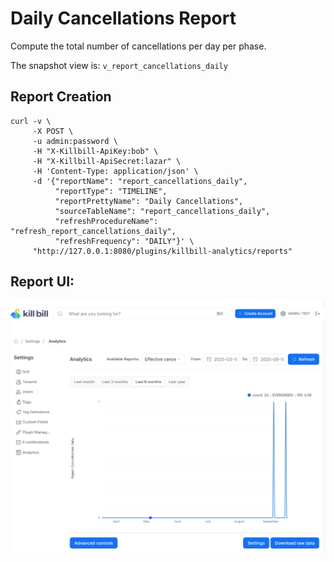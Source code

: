 # Daily Cancellations Report

Compute the total number of cancellations per day per phase.

The snapshot view is: `v_report_cancellations_daily`

## Report Creation

```
curl -v \
     -X POST \
     -u admin:password \
     -H "X-Killbill-ApiKey:bob" \
     -H "X-Killbill-ApiSecret:lazar" \
     -H 'Content-Type: application/json' \
     -d '{"reportName": "report_cancellations_daily",
          "reportType": "TIMELINE",
          "reportPrettyName": "Daily Cancellations",
          "sourceTableName": "report_cancellations_daily",
          "refreshProcedureName": "refresh_report_cancellations_daily",
          "refreshFrequency": "DAILY"}' \
     "http://127.0.0.1:8080/plugins/killbill-analytics/reports"
```
## Report UI:

![daily-cancellations.png](daily-cancellations.png)